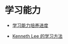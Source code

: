 # 学习能力

- [学习能力培养进度][1]
- [Kenneth Lee 的学习方法][2]

  [1]: ./schedule.md
  [2]: ./kenneth_lee_learning_method.md